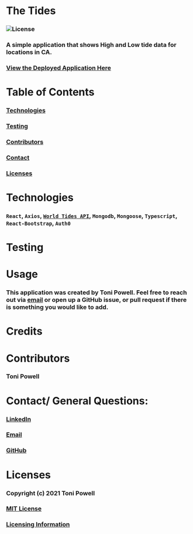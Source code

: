 # The Tides 
### ![License](https://img.shields.io/badge/License-MIT-brightgreen.svg)
### A simple application that shows High and Low tide data for locations in CA. 
### [View the Deployed Application Here](https://thetides.herokuapp.com/)

# Table of Contents
### [Technologies](#Technologies)
### [Testing](#Testing)
### [Contributors](#Contributors)
### [Contact](#Contact)
### [Licenses](#Licenses)


# Technologies
### `React`, `Axios`, [`World Tides API`](https://www.worldtides.info/), `Mongodb`, `Mongoose`, `Typescript`, `React-Bootstrap`, `Auth0`

# Testing
### 

# Usage
### This application was created by Toni Powell. Feel free to reach out via [email](tonipow3ll@gmail.com) or open up a GitHub issue, or pull request if there is something you would like to add. 

# Credits
### 

# Contributors
### Toni Powell


# Contact/ General Questions:
### [LinkedIn](https://www.linkedin.com/in/tonipowell13)
### [Email](tonipow3ll@gmail.com)
### [GitHub](https://github.com/tonipow3ll)

# Licenses
### Copyright (c) 2021 Toni Powell
### [MIT License](https://opensource.org/licenses/MIT)
### [Licensing Information](https://opensource.org/licenses/MIT)

